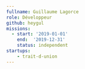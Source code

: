 ```yaml
---
fullname: Guillaume Lagorce
role: Développeur
github: heygul
missions:
  - start: '2019-01-01'
    end:  '2019-12-31'
    status: independent
startups:
    - trait-d-union
---
```

